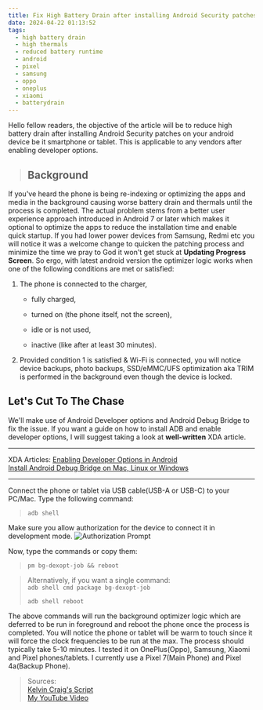 ```yaml
---
title: Fix High Battery Drain after installing Android Security patches
date: 2024-04-22 01:13:52
tags:
  - high battery drain
  - high thermals
  - reduced battery runtime
  - android
  - pixel
  - samsung
  - oppo
  - oneplus
  - xiaomi
  - batterydrain
---
```

Hello fellow readers, the objective of the article will be to reduce high battery drain after installing Android Security patches on your android device be it smartphone or tablet. This is applicable to any vendors after enabling developer options.

> ## Background
If you've heard the phone is being re-indexing or optimizing the apps and media in the background causing worse battery drain and thermals until the process is completed. The actual problem stems from a better user experience approach introduced in Android 7 or later which makes it optional to optimize the apps to reduce the installation time and enable quick startup.
If you had lower power devices from Samsung, Redmi etc you will notice it was a welcome change to quicken the patching process and minimize the time we pray to God it won\'t get stuck at **Updating Progress Screen**. <!-- more -->
So ergo, with latest android version the optimizer logic works when one of the following conditions are met or satisfied:
1. The phone is connected to the charger,

    - fully charged,

    - turned on (the phone itself, not the screen),

    - idle or is not used,

    - inactive (like after at least 30 minutes).
2. Provided condition 1 is satisfied & Wi-Fi is connected,  you will notice device backups, photo backups, SSD/eMMC/UFS optimization aka TRIM is performed in the background even though the device is locked.

## Let\'s Cut To The Chase

We'll make use of Android Developer options and Android Debug Bridge to fix the issue. If you want a guide on how to install ADB and enable developer options, I will suggest taking a look at **well-written** XDA article.

---
XDA Articles:
[Enabling Developer Options in Android](https://www.xda-developers.com/android-developer-options/) <br>
[Install Android Debug Bridge on Mac, Linux or Windows](https://www.xda-developers.com/install-adb-windows-macos-linux/)

---

Connect the phone or tablet via USB cable(USB-A or USB-C) to your PC/Mac.
Type the following command:<br>
>`adb shell`

Make sure you allow authorization for the device to connect it in development mode.
<span>
![Authorization Prompt](https://i.imgur.com/WyTIxH4.jpg)
</span>

Now, type the commands or copy them:
>`pm bg-dexopt-job && reboot`

> Alternatively, if you want a single command:<br>
>`adb shell cmd package bg-dexopt-job`
>
>`adb shell reboot`

The above commands will run the background optimizer logic which are deferred to be run in foreground and reboot the phone once the process is completed. You will notice the phone or tablet will be warm to touch since it will force the clock frequencies to be run at the max.
The process should typically take 5-10 minutes. I tested it on OnePlus(Oppo), Samsung, Xiaomi and Pixel phones/tablets.
I currently use a Pixel 7(Main Phone) and Pixel 4a(Backup Phone).

> Sources:<br>
[Kelvin Craig's Script](https://github.com/KelvinCrag/Optimizer) <br>
[My YouTube Video](https://youtu.be/W7T1Gk0MtYo?si=cH8lXvOujdz8l_mr)
